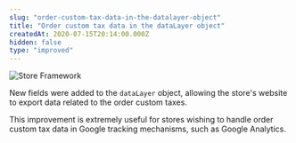 ```yaml
---
slug: "order-custom-tax-data-in-the-datalayer-object"
title: "Order custom tax data in the dataLayer object"
createdAt: 2020-07-15T20:14:00.000Z
hidden: false
type: "improved"
---
```


![Store Framework](https://cdn.jsdelivr.net/gh/vtexdocs/dev-portal-content@main/images/order-custom-tax-data-in-the-datalayer-object-0.png)

New fields were added to the `dataLayer` object, allowing the store's website to export data related to the order custom taxes.

This improvement is extremely useful for stores wishing to handle order custom tax data in Google tracking mechanisms, such as Google Analytics.
